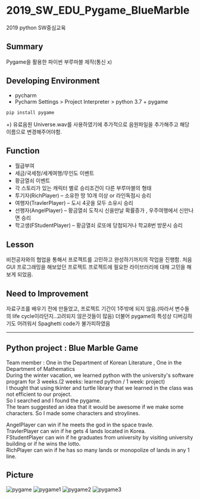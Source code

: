 # 2019_SW_EDU_Pygame_BlueMarble
2019 python SW중심교육

## Summary
Pygame을 활용한 파이썬 부루마블 제작(통신 x)

## Developing Environment

- pycharm
- Pycharm Settings > Project Interpreter > python 3.7 + pygame
<pre><code>pip install pygame</code></pre>
+) 유료음원 Universe.wav를 사용하였기에 추가적으로 음원파일을 추가해주고 해당 이름으로 변경해주어야함.


## Function

* 월급부여
* 세금/국세청/세계여행/무인도 이벤트
* 황금열쇠 이벤트
* 각 스토리가 있는 캐릭터 별로 승리조건이 다른 부루마블의 형태
* 투기자(RichPlayer) – 소유한 땅 10개 이상 or 라인독점시 승리
* 여행자(TravlerPlayer) – 도시 4곳을 모두 소유시 승리
* 선행자(AngelPlayer) – 황금열쇠 도착시 신을만날 확률증가 , 우주여행에서 신만나면 승리
* 학고생(FStudentPlayer) – 황금열쇠 로또에 당첨되거나 학교8번 방문시 승리

## Lesson

비전공자와의 협업을 통해서 프로젝트를 고민하고 완성하기까지의 작업을 진행함.
처음 GUI 프로그래밍을 해보았던 프로젝트
프로젝트에 필요한 라이브러리에 대해 고민을 해보게 되었음.

## Need to Improvement
자료구조를 배우기 전에 만들었고, 프로젝트 기간이 1주밖에 되지 않음.(따라서 변수들의 life cycle이라던지..고려되지 않은것들이 많음)
더불어 pygame의 특성상 디버깅하기도 어려워서 Spaghetti code가 불가피하였음


-----------------
Python project : Blue Marble Game
-----------------
Team member : One in the Department of Korean Literature , One in the Department of Mathematics  
During the winter vacation, we learned python with the university's software program for 3 weeks.(2 weeks: learned python / 1 week: project)  
I thought that using tkinter and turtle library that we learned in the class was not efficient to our project.  
So I searched and I found the pygame.  
The team suggested an idea that it would be awesome if we make some characters. So I made some characters and stroylines.  

AngelPlayer can win if he meets the god in the space travle.  
TravlerPlayer can win if he gets 4 lands located in Korea.  
FStudentPlayer can win if he graduates from university by visiting university building or if he wins the lotto.  
RichPlayer can win if he has so many lands or monopolize of lands in any 1 line.  


## Picture

![pygame](https://user-images.githubusercontent.com/59651691/106263642-fcf4fe80-6267-11eb-8c37-5200877e701f.jpg)
![pygame1](https://user-images.githubusercontent.com/59651691/106263644-fe262b80-6267-11eb-9aa7-79d5a05f5fc2.jpg)
![pygame2](https://user-images.githubusercontent.com/59651691/106263634-fb2b3b00-6267-11eb-94bb-1d61259aaadd.jpg)
![pygame3](https://user-images.githubusercontent.com/59651691/106263641-fc5c6800-6267-11eb-85d0-2f84572b5350.jpg)
